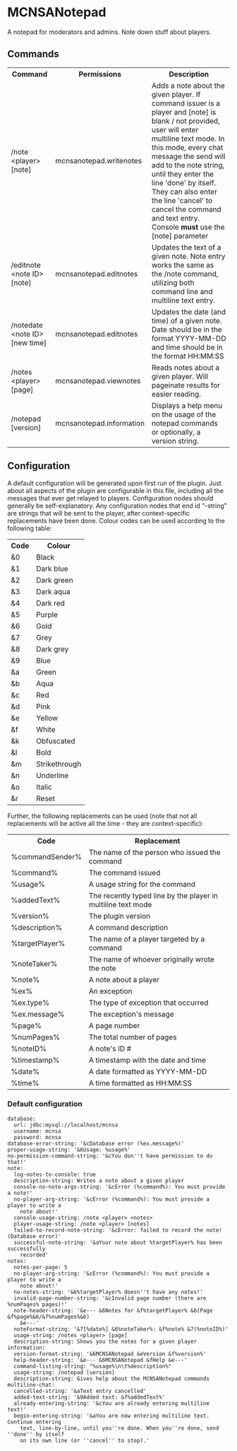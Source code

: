 MCNSANotepad
================

A notepad for moderators and admins. Note down stuff about players.

## Commands

<table>
	<tr>
		<th>Command</th>
		<th>Permissions</th>
		<th>Description</th>
	</tr>
	<tr>
		<td>/note &lt;player&gt; [note]</td>
		<td>mcnsanotepad.writenotes</td>
		<td>Adds a note about the given player. If command issuer is a player and [note] is blank / not provided, user will enter multiline text mode. In this mode, every chat message the send will add to the note string, until they enter the line 'done' by itself. They can also enter the line 'cancel' to cancel the command and text entry. Console <b>must</b> use the [note] parameter</td>
	</tr>
	<tr>
		<td>/editnote &lt;note ID&gt; [note]</td>
		<td>mcnsanotepad.editnotes</td>
		<td>Updates the text of a given note. Note entry works the same as the /note command, utilizing both command line and multiline text entry.</td>
	</tr>
	<tr>
		<td>/notedate &lt;note ID&gt; <new date> [new time]</td>
		<td>mcnsanotepad.editnotes</td>
		<td>Updates the date (and time) of a given note. Date should be in the format YYYY-MM-DD and time should be in the format HH:MM:SS</td>
	</tr>
	<tr>
		<td>/notes &lt;player&gt; [page]</td>
		<td>mcnsanotepad.viewnotes</td>
		<td>Reads notes about a given player. Will pageinate results for easier reading.</td>
	</tr>
	<tr>
		<td>/notepad [version]</td>
		<td>mcnsanotepad.information</td>
		<td>Displays a help menu on the usage of the notepad commands or optionally, a version string.</td>
	</tr>
</table>

## Configuration
A default configuration will be generated upon first run of the plugin. Just about all aspects of the plugin are configurable in this file, including all the messages that ever get relayed to players. Configuration nodes should generally be self-explanatory. Any configuration nodes that end id "-string" are strings that will be sent to the player, after context-specific replacements have been done. Colour codes can be used according to the following table:

<table>
	<tr>
		<th>Code</th>
		<th>Colour</th>
	</tr>
	<tr>
		<td>&0</td>
		<td>Black</td>
	</tr>
	<tr>
		<td>&1</td>
		<td>Dark blue</td>
	</tr>
	<tr>
		<td>&2</td>
		<td>Dark green</td>
	</tr>
	<tr>
		<td>&3</td>
		<td>Dark aqua</td>
	</tr>
	<tr>
		<td>&4</td>
		<td>Dark red</td>
	</tr>
	<tr>
		<td>&5</td>
		<td>Purple</td>
	</tr>
	<tr>
		<td>&6</td>
		<td>Gold</td>
	</tr>
	<tr>
		<td>&7</td>
		<td>Grey</td>
	</tr>
	<tr>
		<td>&8</td>
		<td>Dark grey</td>
	</tr>
	<tr>
		<td>&9</td>
		<td>Blue</td>
	</tr>
	<tr>
		<td>&a</td>
		<td>Green</td>
	</tr>
	<tr>
		<td>&b</td>
		<td>Aqua</td>
	</tr>
	<tr>
		<td>&c</td>
		<td>Red</td>
	</tr>
	<tr>
		<td>&d</td>
		<td>Pink</td>
	</tr>
	<tr>
		<td>&e</td>
		<td>Yellow</td>
	</tr>
	<tr>
		<td>&f</td>
		<td>White</td>
	</tr>
	<tr>
		<td>&k</td>
		<td>Obfuscated</td>
	</tr>
	<tr>
		<td>&l</td>
		<td>Bold</td>
	</tr>
	<tr>
		<td>&m</td>
		<td>Strikethrough</td>
	</tr>
	<tr>
		<td>&n</td>
		<td>Underline</td>
	</tr>
	<tr>
		<td>&o</td>
		<td>Italic</td>
	</tr>
	<tr>
		<td>&r</td>
		<td>Reset</td>
	</tr>
</table>

Further, the following replacements can be used (note that not all replacements will be active all the time - they are context-specific):

<table>
	<tr>
		<th>Code</th>
		<th>Replacement</th>
	</tr>
	<tr>
		<td>%commandSender%</td>
		<td>The name of the person who issued the command</td>
	</tr>
	<tr>
		<td>%command%</td>
		<td>The command issued</td>
	</tr>
	<tr>
		<td>%usage%</td>
		<td>A usage string for the command</td>
	</tr>
	<tr>
		<td>%addedText%</td>
		<td>The recently typed line by the player in multiline text mode</td>
	</tr>
	<tr>
		<td>%version%</td>
		<td>The plugin version</td>
	</tr>
	<tr>
		<td>%description%</td>
		<td>A command description</td>
	</tr>
	<tr>
		<td>%targetPlayer%</td>
		<td>The name of a player targeted by a command</td>
	</tr>
	<tr>
		<td>%noteTaker%</td>
		<td>The name of whoever originally wrote the note</td>
	</tr>
	<tr>
		<td>%note%</td>
		<td>A note about a player</td>
	</tr>
	<tr>
		<td>%ex%</td>
		<td>An exception</td>
	</tr>
	<tr>
		<td>%ex.type%</td>
		<td>The type of exception that occurred</td>
	</tr>
	<tr>
		<td>%ex.message%</td>
		<td>The exception's message</td>
	</tr>
	<tr>
		<td>%page%</td>
		<td>A page number</td>
	</tr>
	<tr>
		<td>%numPages%</td>
		<td>The total number of pages</td>
	</tr>
	<tr>
		<td>%noteID%</td>
		<td>A note's ID #</td>
	</tr>
	<tr>
		<td>%timestamp%</td>
		<td>A timestamp with the date and time</td>
	</tr>
	<tr>
		<td>%date%</td>
		<td>A date formatted as YYYY-MM-DD</td>
	</tr>
	<tr>
		<td>%time%</td>
		<td>A time formatted as HH:MM:SS</td>
	</tr>
</table>

### Default configuration

	database:
	  url: jdbc:mysql://localhost/mcnsa
	  username: mcnsa
	  password: mcnsa
	database-error-string: '&cDatabase error (%ex.message%)'
	proper-usage-string: '&6Usage: %usage%'
	no-permission-command-string: '&cYou don''t have permission to do that!'
	note:
	  log-notes-to-console: true
	  description-string: Writes a note about a given player
	  console-no-note-args-string: '&cError (%command%): You must provide a note!'
	  no-player-arg-string: '&cError (%command%): You must provide a player to write a
	    note about!'
	  console-usage-string: /note <player> <notes>
	  player-usage-string: /note <player> [notes]
	  failed-to-record-note-string: '&cError: failed to record the note! (Database error)'
	  successful-note-string: '&aYour note about %targetPlayer% has been successfully
	    recorded'
	notes:
	  notes-per-page: 5
	  no-player-arg-string: '&cError (%command%): You must provide a player to write a
	    note about!'
	  no-notes-string: '&6%targetPlayer% doesn''t have any notes!'
	  invalid-page-number-string: '&cInvalid page number (there are %numPages% pages)!'
	  note-header-string: '&e--- &6Notes for &f%targetPlayer% &6(Page &f%page%&6/&f%numPages%&6)
	    &e---'
	  noteFormat-string: '&7[%date%] &6%noteTaker%: &f%note% &7(%noteID%)'
	  usage-string: /notes <player> [page]
	  description-string: Shows you the notes for a given player
	information:
	  version-format-string: '&6MCNSANotepad &eVersion &f%version%'
	  help-header-string: '&e--- &6MCNSANotepad &fHelp &e---'
	  command-listing-string: "%usage%\n\t%description%"
	  usage-string: /notepad [version]
	  description-string: Gives help about the MCNSANotepad commands
	multiline-chat:
	  cancelled-string: '&aText entry cancelled'
	  added-text-string: '&9Added text: &f%addedText%'
	  already-entering-string: '&cYou are already entering multiline text!'
	  begin-entering-string: '&aYou are now entering multiline text. Continue entering
	    text, line-by-line, until you''re done. When you''re done, send ''done'' by itself
	    on its own line (or ''cancel'' to stop).'
